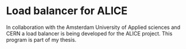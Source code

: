 # Load balancer for ALICE
In collaboration with the Amsterdam University of Applied sciences and CERN a load balancer is being developed for the ALICE project.
This program is part of my thesis.
